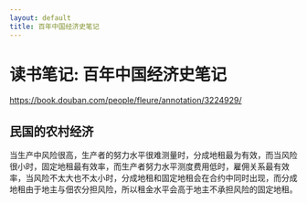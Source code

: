 ```yaml
---
layout: default
title: 百年中国经济史笔记
---
```


# 读书笔记: 百年中国经济史笔记

<https://book.douban.com/people/fleure/annotation/3224929/>
## 民国的农村经济

当生产中风险很高，生产者的努力水平很难测量时，分成地租最为有效，而当风险很小时，固定地租最有效率，而生产者努力水平测度费用低时，雇佣关系最有效率，当风险不太大也不太小时，分成地租和固定地租会在合约中同时出现，而分成地租由于地主与佃农分担风险，所以租金水平会高于地主不承担风险的固定地租。